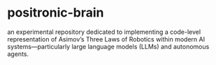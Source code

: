 # positronic-brain
an experimental repository dedicated to implementing a code-level representation of Asimov’s Three Laws of Robotics within modern AI systems—particularly large language models (LLMs) and autonomous agents.

